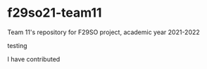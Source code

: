 # f29so21-team11
Team 11's repository for F29SO project, academic year 2021-2022

testing

I have contributed
